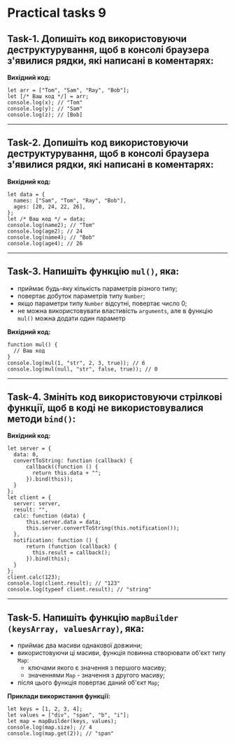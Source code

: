 # Practical tasks 9

## **Task-1.** Допишіть код використовуючи деструктурування, щоб в консолі браузера з'явилися рядки, які написані в коментарях:

**Вихідний код:**

    let arr = ["Tom", "Sam", "Ray", "Bob"];
    let [/* Ваш код */] = arr;
    console.log(x); // "Tom"
    console.log(y); // "Sam"
    console.log(z); // [Bob]

---

## **Task-2.** Допишіть код використовуючи деструктурування, щоб в консолі браузера з'явилися рядки, які написані в коментарях:

**Вихідний код:**

    let data = {
      names: ["Sam", "Tom", "Ray", "Bob"],
      ages: [20, 24, 22, 26],
    };
    let /* Ваш код */ = data;
    console.log(name2); // "Tom"
    console.log(age2); // 24
    console.log(name4); // "Bob"
    console.log(age4); // 26

---

## **Task-3.** Напишіть функцію `mul()`, яка:

- приймає будь-яку кількість параметрів різного типу;
- повертає добуток параметрів типу `Number`;
- якщо параметри типу `Number` відсутні, повертає число 0;
- не можна використовувати властивість `arguments`, але в функцію `mul()` можна додати один параметр

**Вихідний код:**

    function mul() {
      // Ваш код
    }
    console.log(mul(1, "str", 2, 3, true)); // 6
    console.log(mul(null, "str", false, true)); // 0

---

## **Task-4.** Змініть код використовуючи стрілкові функції, щоб в коді не використовувалися методи `bind()`:

**Вихідний код:**

    let server = {
      data: 0,
      convertToString: function (callback) {
          callback((function () {
            return this.data + "";
          }).bind(this));
      }
    };
    let client = {
      server: server,
      result: "",
      calc: function (data) {
          this.server.data = data;
          this.server.convertToString(this.notification());
      },
      notification: function () {
          return (function (callback) {
            this.result = callback();
          }).bind(this);
      }
    };
    client.calc(123);
    console.log(client.result); // "123"
    console.log(typeof client.result); // "string"

---

## **Task-5.** Напишіть функцію `mapBuilder (keysArray, valuesArray)`, яка:

- приймає два масиви однакової довжини;
- використовуючи ці масиви, функція повинна створювати об'єкт типу `Map`:
  - ключами якого є значення з першого масиву;
  - значеннями `Map` - значення з другого масиву;
- після цього функція повертає даний об'єкт `Map`;

**Приклади використання функції:**

    let keys = [1, 2, 3, 4];
    let values = ["div", "span", "b", "i"];
    let map = mapBuilder(keys, values);
    console.log(map.size); // 4
    console.log(map.get(2)); // "span"
